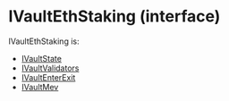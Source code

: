 # IVaultEthStaking (interface)

IVaultEthStaking is:

* [IVaultState](IVaultState.sol.md)
* [IVaultValidators](IVaultValidators.sol.md)
* [IVaultEnterExit](IVaultEnterExit.sol.md)
* [IVaultMev](IVaultMev.sol.md)
